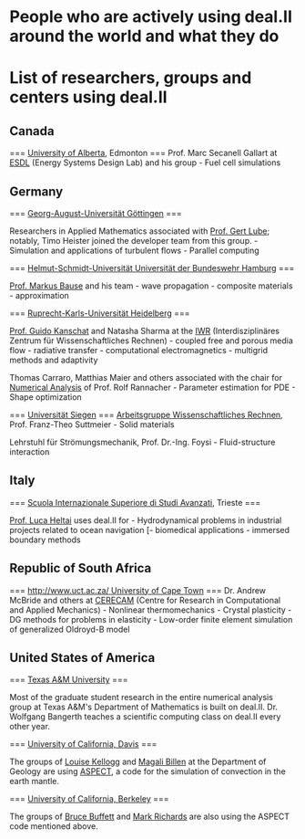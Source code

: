 # People who are actively using deal.II around the world and what they do

# List of researchers, groups and centers using deal.II

## Canada

  === [University of Alberta](http://www.ualberta.ca), Edmonton ===
  Prof. Marc Secanell Gallart at [ESDL](http://www.mece.ualberta.ca/groups/energysystemsdesign/) (Energy Systems Design Lab) and his group
    - Fuel cell simulations

  

## Germany

  === [Georg-August-Universität Göttingen](http://www.uni-goettingen.de/) ===

  Researchers in Applied Mathematics associated with [Prof. Gert Lube](http://www.num.math.uni-goettingen.de/lube/); notably, Timo Heister joined the developer team from this group.
    - Simulation and applications of turbulent flows
    - Parallel computing

  === [Helmut-Schmidt-Universität Universität der Bundeswehr Hamburg](http://www.hsu-hh.de/) ===

  [Prof. Markus Bause](http://www.hsu-hh.de/mb-mathe/index_8Nk2UtXjFq8mxHBX.html) and his team
    - wave propagation
    - composite materials
    - approximation

  === [Ruprecht-Karls-Universität Heidelberg](http://www.uni-heidelberg.de/) ===

  [Prof. Guido Kanschat](http://www.iwr.uni-heidelberg.de/groups/MathSim) and Natasha Sharma at the [IWR](http://www,iwr.uni-heidelberg.de) (Interdisziplinäres Zentrum für Wissenschaftliches Rechnen)
    - coupled free and porous media flow
    - radiative transfer
    - computational electromagnetics
    - multigrid methods and adaptivity

   Thomas Carraro, Matthias Maier and others associated with the chair for [Numerical Analysis](http://numerik.uni-hd.de/) of Prof. Rolf Rannacher
    - Parameter estimation for PDE
    - Shape optimization

  === [Universität Siegen](http://www.uni-siegen.de/start/) ===
  [Arbeitsgruppe Wissenschaftliches Rechnen](http://www.uni-siegen.de/fb6/wir/index.html), Prof. Franz-Theo Suttmeier
    - Solid materials

  Lehrstuhl für Strömungsmechanik, Prof. Dr.-Ing. Foysi
    - Fluid-structure interaction

## Italy

  === [Scuola Internazionale Superiore di Studi Avanzati](http://www.sissa.it), Trieste ===

  [Prof. Luca Heltai](http://people.sissa.it/~heltai/) uses deal.II for
    - Hydrodynamical problems in industrial projects related to ocean navigation [- biomedical applications
    - immersed boundary methods

## Republic of South Africa

  === [http://www.uct.ac.za/ University of Cape Town](http://www.openship.it/]) ===
  Dr. Andrew McBride and others at [CERECAM](http://www.cerecam.uct.ac.za/) (Centre for Research in Computational and Applied Mechanics)
    - Nonlinear thermomechanics
    - Crystal plasticity
    - DG methods for problems in elasticity
    - Low-order finite element simulation of generalized Oldroyd-B model

## United States of America

  === [Texas A&M University](http://www.math.tamu.edu/research/numerical_analysis/) ===

  Most of the graduate student research in the entire numerical analysis group at Texas A&M's Department of Mathematics is built on deal.II. Dr. Wolfgang Bangerth teaches a scientific computing class on deal.II every other year.

  === [University of California, Davis](https://www.geology.ucdavis.edu/) ===

  The groups of [Louise Kellogg](http://mygeologypage.ucdavis.edu/kellogg/) and [Magali Billen](http://mygeologypage.ucdavis.edu/billen/) at the Department of Geology are using [ASPECT](http://www.dealii.org/aspect), a code for the simulation of convection in the earth mantle.

  === [University of California, Berkeley](http://eps.berkeley.edu/people/faculty.php) ===

  The groups of [Bruce Buffett](http://eps.berkeley.edu/development/view_person.php?uid=326008) and [Mark Richards](http://eps.berkeley.edu/development/view_person.php?uid=7517) are also using the ASPECT code mentioned above.